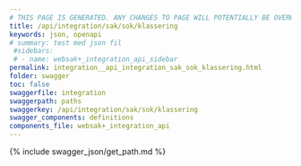 ```yaml
---
# THIS PAGE IS GENERATED. ANY CHANGES TO PAGE WILL POTENTIALLY BE OVERWRITTEN.
title: /api/integration/sak/sok/klassering
keywords: json, openapi
# summary: test med json fil
 #sidebars: 
 # - name: websak+_integration_api_sidebar
permalink: integration__api_integration_sak_sok_klassering.html
folder: swagger
toc: false
swaggerfile: integration
swaggerpath: paths
swaggerkey: /api/integration/sak/sok/klassering
swagger_components: definitions
components_file: websak+_integration_api
---
```

{% include swagger_json/get_path.md %}
